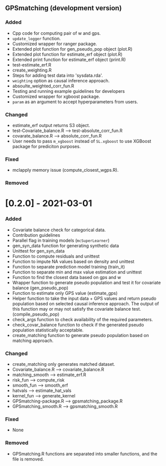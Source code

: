 ## GPSmatching (development version)

### Added

- Cpp code for computing pair of w and gps.
- `update_logger` function.
- Customized wrapper for ranger package.
- Extended plot function for gen_pseudo_pop object (plot.R)
- Extended plot function for estimate_erf object (plot.R)
- Extended print function for estimate_erf object (print.R)
- test-estimate_erf.R
- create_weighting.R
- Steps for adding test data into 'sysdata.rda'.
- `weighting` option as causal inference approach.  
- absoulte_weighted_corr_fun.R
- Testing and running example guidelines for developers
- Customized wrapper for xgboost package.
- `param` as an argument to accept hyperparameters from users.


### Changed

- estimate_erf output returns S3 object.
- test-Covariate_balance.R --> test-absolute_corr_fun.R
- covarate_balance.R --> absolute_corr_fun.R
- User needs to pass `m_xgboost` instead of `SL.xgboost` to  use XGBoost package for prediciton purposes.

### Fixed

- mclapply memory issue (compute_closest_wgps.R).

### Removed



# [0.2.0] - 2021-03-01

### Added

* Covariate balance check for categorical data.
* Contribution guidelines
* Parallel flag in training models (`mcSuperLearner`)
* gen_syn_data function for generating synthetic data
* Unittest for gen_syn_data
* Function to compute residuals and unittest
* Function to impute NA values based on density and unittest
* Function to separate prediction model training (train_it)
* Function to separate min and max value estimation and unittest
* Function to find the closest data based on gps and w
* Wrapper function to generate pseudo population and test it for covariate balance (gen_pseudo_pop)
* Function to estimate only GPS value (estimate_gps)
* Helper function to take the input data + GPS values and return pseudo population based on selected causal inference approach. The output of this function may or may not satisfy the covariate balance test. (compile_pseudo_pop)
* check_args function to check availability of the required parameters.
* check_covar_balance function to check if the generated pseudo population statistically acceptable.
* create_matching function to generate pseudo population based on matching approach.

### Changed

* create_matching only generates matched dataset.
* Covariate_balance.R --> covariate_balance.R
* matching_smooth --> estimate_erf.R
* risk_fun --> compute_risk
* smooth_fun --> smooth_erf
* hatvals --> estimate_hat_vals
* kernel_fun --> generate_kernel
* GPSmatching-package.R --> gpsmatching_package.R
* GPSmatching_smooth.R --> gpsmatching_smooth.R

### Fixed

* None

### Removed

* GPSmatching.R functions are separated into smaller functions, and the file is removed.